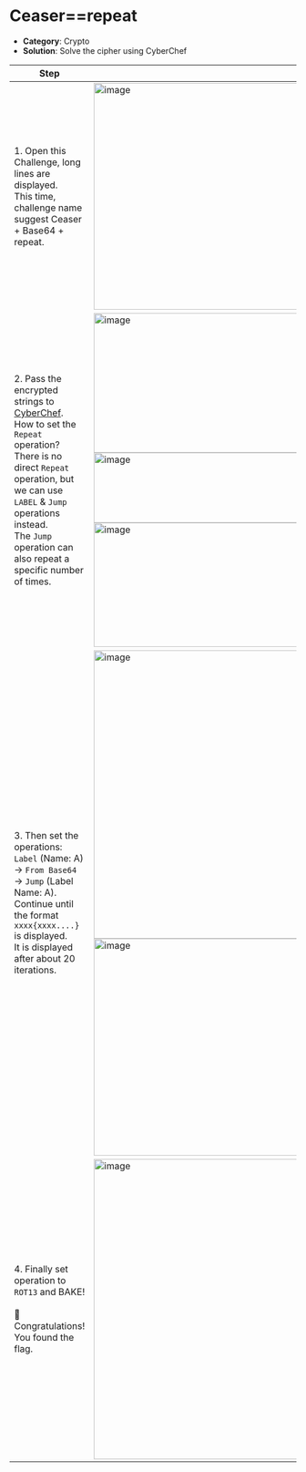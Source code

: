 # Ceaser==repeat

- **Category**: Crypto  
- **Solution**: Solve the cipher using CyberChef


| Step | Screenshot |
|------|------------|
|1. Open this Challenge, long lines are displayed. <br>This time, challenge name suggest Ceaser + Base64 + repeat.|<img width="624" height="398" alt="image" src="https://github.com/user-attachments/assets/58b7c2e1-97ff-414e-8015-ee271a7b6bcb" />|
|2. Pass the encrypted strings to [CyberChef](https://gchq.github.io/CyberChef/).<br>How to set the `Repeat` operation? There is no direct `Repeat` operation, but we can use `LABEL` & `Jump` operations instead.<br>The `Jump` operation can also repeat a specific number of times.|<img width="725" height="245" alt="image" src="https://github.com/user-attachments/assets/097e3008-4a38-41fe-a40e-42a6c74f63c8" /><img width="692" height="123" alt="image" src="https://github.com/user-attachments/assets/6c80f354-6728-451c-9a6c-878d85e67ce6" /><img width="689" height="218" alt="image" src="https://github.com/user-attachments/assets/309ac0b1-79d3-40ce-aa87-4d7f8b0f001f" />|
|3. Then set the operations: `Label` (Name: A) → `From Base64` → `Jump` (Label Name: A).<br>Continue until the format `xxxx{xxxx....}` is displayed.<br>It is displayed after about 20 iterations. |<img width="1097" height="506" alt="image" src="https://github.com/user-attachments/assets/cbef8d00-e673-4c2c-87a2-f51e45dcd547" /><img width="1035" height="381" alt="image" src="https://github.com/user-attachments/assets/7cea0ebc-f255-4b6a-87de-16893d156811" />|
|4. Finally set operation to `ROT13` and BAKE!<br><br>🎉 Congratulations! You found the flag.|<img width="852" height="527" alt="image" src="https://github.com/user-attachments/assets/3dcd1b30-6942-43db-b37f-a89b604490af" />|
